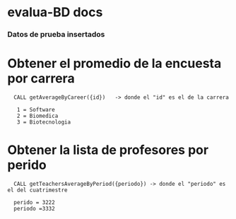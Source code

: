 # evalua-BD docs
### Datos de prueba insertados

# Obtener el promedio de la encuesta por carrera

      CALL getAverageByCareer({id})   -> donde el "id" es el de la carrera 

       1 = Software
       2 = Biomedica
       3 = Biotecnologia

    

# Obtener la lista de profesores por perido

      CALL getTeachersAverageByPeriod({periodo}) -> donde el "periodo" es el del cuatrimestre 

      perido = 3222
      periodo =3332

